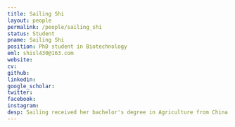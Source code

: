 ```yaml
---
title: Sailing Shi
layout: people
permalink: /people/sailing_shi
status: Student
pname: Sailing Shi
position: PhD student in Biotechnology
eml: shisl430@163.com
website: 
cv: 
github: 
linkedin:
google_scholar: 
twitter: 
facebook: 
instagram:
desp: Sailing received her bachelor's degree in Agriculture from China Agricultural University in 2012. Her research focuses on investigating mechanism of resistance to immune checkpoint blockade through computational analysis and experimental validation. 
---
```

